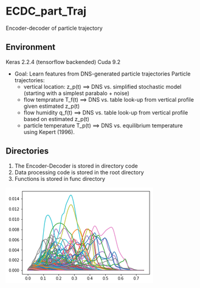 # ECDC_part_Traj
Encoder-decoder of particle trajectory

## Environment
Keras 2.2.4 (tensorflow backended) 
Cuda 9.2

* Goal: Learn features from DNS-generated particle trajectories 
Particle trajectories:
  * vertical location: z_p(t) ==> DNS vs. simplified stochastic model (starting with a simplest parabalo + noise)
  * flow temprature T_f(t) ==> DNS vs. table look-up from vertical profile given estimated z_p(t)
  * flow humidity q_f(t) ==> DNS vs. table look-up from vertical profile based on estimated z_p(t)
  * particle temperature T_p(t) ==> DNS vs. equilibrium temperature using Kepert (1996).


## Directories
1. The Encoder-Decoder is stored in directory code
1. Data processing code is stored in the root directory
1. Functions is stored in func directory


![short trajectories](figs/cls2aMp1_short_zp.png?raw=true "Title")
